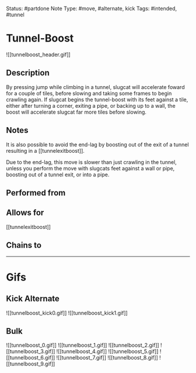 Status: #partdone
Note Type: #move, #alternate, kick
Tags: #intended, #tunnel 

# Tunnel-Boost
![[tunnelboost_header.gif]]
## Description
By pressing jump while climbing in a tunnel, slugcat will accelerate foward for a couple of tiles, before slowing and taking some frames to begin crawling again. If slugcat begins the tunnel-boost with its feet against a tile, either after turning a corner, exiting a pipe, or backing up to a wall, the boost will accelerate slugcat far more tiles before slowing.

## Notes
It is also possible to avoid the end-lag by boosting out of the exit of a tunnel resulting in a [[tunnelexitboost]].

Due to the end-lag, this move is slower than just crawling in the tunnel, unless you perform the move with slugcats feet against a wall or pipe, boosting out of a tunnel exit, or into a pipe.

## Performed from


## Allows for
[[tunnelexitboost]]

## Chains to


___
# Gifs
## Kick Alternate 
![[tunnelboost_kick0.gif]]
![[tunnelboost_kick1.gif]]
## Bulk
![[tunnelboost_0.gif]]
![[tunnelboost_1.gif]]
![[tunnelboost_2.gif]]
![[tunnelboost_3.gif]]
![[tunnelboost_4.gif]]
![[tunnelboost_5.gif]]
![[tunnelboost_6.gif]]
![[tunnelboost_7.gif]]
![[tunnelboost_8.gif]]
![[tunnelboost_9.gif]]
